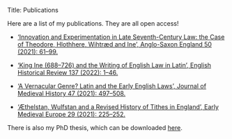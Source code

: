 Title: Publications

Here are a list of my publications. They are all open access!


* [‘Innovation and Experimentation in Late Seventh-Century Law: the Case of Theodore, Hlothhere, Wihtræd and Ine’, Anglo-Saxon England 50 (2021): 61–99.](https://doi.org/10.1017/S0263675123000145)


* [‘King Ine (688–726) and the Writing of English Law in Latin’, English Historical Review 137 (2022): 1–46.](https://academic.oup.com/ehr/article/137/584/1/6530371)


* [‘A Vernacular Genre? Latin and the Early English Laws’, Journal of Medieval History 47 (2021): 497–508.](https://doi.org/10.1080/03044181.2021.1986661)


* [‘Æthelstan, Wulfstan and a Revised History of Tithes in England’, Early Medieval Europe 29 (2021): 225–252.](https://doi.org/10.1111/emed.12473)


There is also my PhD thesis, which can be downloaded [here](https://research-repository.st-andrews.ac.uk/handle/10023/20295).